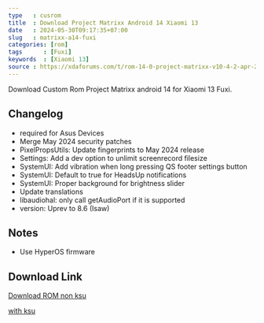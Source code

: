 ```yaml
---
type   : cusrom
title  : Download Project Matrixx Android 14 Xiaomi 13
date   : 2024-05-30T09:17:35+07:00
slug   : matrixx-a14-fuxi
categories: [rom]
tags      : [Fuxi]
keywords  : [Xiaomi 13]
source : https://xdaforums.com/t/rom-14-0-project-matrixx-v10-4-2-apr-2024-fuxi-unofficial.4659414/
---
```


Download Custom Rom Project Matrixx android 14 for Xiaomi 13 Fuxi.
## Changelog
- required for Asus Devices
- Merge May 2024 security patches
- PixelPropsUtils: Update fingerprints to May 2024 release
- Settings: Add a dev option to unlimit screenrecord filesize
- SystemUI: Add vibration when long pressing QS footer settings button
- SystemUI: Default to true for HeadsUp notifications
- SystemUI: Proper background for brightness slider
- Update translations
- libaudiohal: only call getAudioPort if it is supported
- version: Uprev to 8.6 (Isaw)

## Notes
- Use HyperOS firmware

## Download Link
[Download ROM non ksu](https://sourceforge.net/projects/xiaomi-13-roms/files/A14/Matrixx/Matrixx-v10.4.2-Unofficial-xiaomi13-Gapps-20240423.zip/download)

[with ksu](https://sourceforge.net/projects/xiaomi-13-roms/files/A14/Matrixx/Matrixx-v10.4.2-Unofficial-xiaomi13-Gapps-20240423-KSU.zip/download)

